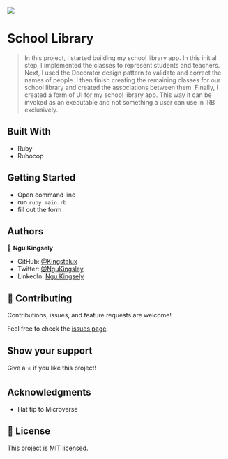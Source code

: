 ![](https://img.shields.io/badge/Microverse-blueviolet)

# School Library

> In this project, I started building my school library app. In this initial step, I implemented the classes to represent students and teachers. Next, I used the Decorator design pattern to validate and correct the names of people. I then finish creating the remaining classes for our school library and created the associations between them. Finally, I created a form of UI for my school library app. This way it can be invoked as an executable and not something a user can use in IRB exclusively.

## Built With

- Ruby
- Rubocop

## Getting Started

- Open command line
- run `ruby main.rb`
- fill out the form

## Authors

👤 **Ngu Kingsely**

- GitHub: [@Kingstalux](https://github.com/Kingstalux)
- Twitter: [@NguKingsley](https://twitter.com/NguKingsley)
- LinkedIn: [Ngu Kingsely](https://www.linkedin.com/in/ngu-kingsely-junior-cho-974b60136/)


## 🤝 Contributing

Contributions, issues, and feature requests are welcome!

Feel free to check the [issues page](https://github.com/Kingstalux/Project_Portfolio_Mobile_Skeletun/issues).

## Show your support

Give a ⭐️ if you like this project!

## Acknowledgments

- Hat tip to Microverse

## 📝 License

This project is [MIT](./MIT.md) licensed.